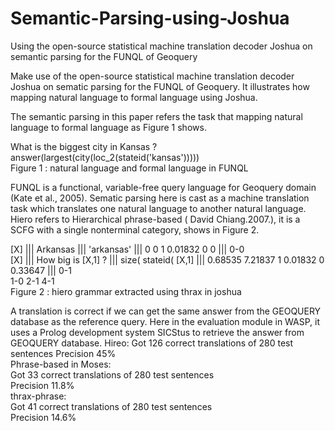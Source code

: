 # Semantic-Parsing-using-Joshua
Using the open-source statistical machine translation decoder Joshua on semantic parsing for the FUNQL of Geoquery

Make use of the open-source statistical machine translation decoder Joshua on
sematic parsing for the FUNQL of Geoquery. It illustrates how mapping natural language to
formal language using Joshua.


The semantic parsing in this paper refers the task that mapping natural language to formal
language as Figure 1 shows.

What is the biggest city in Kansas ?    
answer(largest(city(loc_2(stateid('kansas')))))   
Figure 1 : natural language and formal language in FUNQL    


FUNQL is a functional, variable-free query language for Geoquery domain (Kate et al., 2005).
Sematic parsing here is cast as a machine translation task which translates one natural language
to another natural language.
Hiero refers to Hierarchical phrase-based ( David Chiang.2007.), it is a SCFG with a single
nonterminal category, shows in Figure 2.


[X] ||| Arkansas ||| 'arkansas' ||| 0 0 1 0.01832 0 0 ||| 0-0   
[X] ||| How big is [X,1] ? ||| size( stateid( [X,1] ||| 0.68535 7.21837 1 0.01832 0 0.33647 ||| 0-1   
1-0 2-1 4-1   
Figure 2 : hiero grammar extracted using thrax in joshua    


A translation is correct if we can get the same answer from the GEOQUERY database as the
reference query.
Here in the evaluation module in WASP, it uses a Prolog development system SICStus to retrieve
the answer from GEOQUERY database.
Hireo:
Got 126 correct translations of 280 test sentences
Precision 45%   
Phrase-based in Moses:    
Got 33 correct translations of 280 test sentences   
Precision 11.8%   
thrax-phrase:   
Got 41 correct translations of 280 test sentences   
Precision 14.6%   
